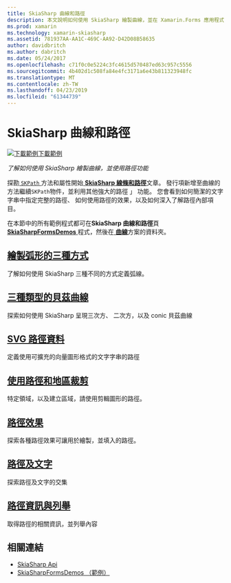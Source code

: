 ```yaml
---
title: SkiaSharp 曲線和路徑
description: 本文說明如何使用 SkiaSharp 繪製曲線，並在 Xamarin.Forms 應用程式中使用路徑的功能，並示範此範例程式碼。
ms.prod: xamarin
ms.technology: xamarin-skiasharp
ms.assetid: 781937AA-AA1C-469C-AA92-D42D08B58635
author: davidbritch
ms.author: dabritch
ms.date: 05/24/2017
ms.openlocfilehash: c71f0c0e5224c3fc4615d570487ed63c957c5556
ms.sourcegitcommit: 4b402d1c508fa84e4fc3171a6e43b811323948fc
ms.translationtype: MT
ms.contentlocale: zh-TW
ms.lasthandoff: 04/23/2019
ms.locfileid: "61344739"
---
```

# <a name="skiasharp-curves-and-paths"></a>SkiaSharp 曲線和路徑

[![下載範例](~/media/shared/download.png)下載範例](https://developer.xamarin.com/samples/xamarin-forms/SkiaSharpForms/Demos/)

_了解如何使用 SkiaSharp 繪製曲線，並使用路徑功能_

探勘[ `SKPath` ](xref:SkiaSharp.SKPath)方法和屬性開始[ **SkiaSharp 線條和路徑**](../paths/index.md)文章。 發行項新增至曲線的方法繼續`SKPath`物件，並利用其他強大的路徑 」 功能。 您會看到如何簡潔的文字字串中指定完整的路徑、 如何使用路徑的效果，以及如何深入了解路徑內部項目。

在本節中的所有範例程式都可在**SkiaSharp 曲線和路徑**頁[ **SkiaSharpFormsDemos** ](https://developer.xamarin.com/samples/xamarin-forms/SkiaSharpForms/Demos/)程式，然後在[ **曲線**](https://github.com/xamarin/xamarin-forms-samples/tree/master/SkiaSharpForms/Demos/Demos/SkiaSharpFormsDemos/Curves)方案的資料夾。

## <a name="three-ways-to-draw-an-arcarcsmd"></a>[繪製弧形的三種方式](arcs.md)

了解如何使用 SkiaSharp 三種不同的方式定義弧線。

## <a name="three-types-of-bzier-curvesbeziersmd"></a>[三種類型的貝茲曲線](beziers.md)

探索如何使用 SkiaSharp 呈現三次方、 二次方，以及 conic 貝茲曲線

## <a name="svg-path-datapath-datamd"></a>[SVG 路徑資料](path-data.md)

定義使用可擴充的向量圖形格式的文字字串的路徑

## <a name="clipping-with-paths-and-regionsclippingmd"></a>[使用路徑和地區裁剪](clipping.md)

特定領域，以及建立區域，請使用剪輯圖形的路徑。

## <a name="path-effectseffectsmd"></a>[路徑效果](effects.md)

探索各種路徑效果可讓用於繪製，並填入的路徑。

## <a name="paths-and-texttext-pathsmd"></a>[路徑及文字](text-paths.md)

探索路徑及文字的交集

## <a name="path-information-and-enumerationinformationmd"></a>[路徑資訊與列舉](information.md)

取得路徑的相關資訊，並列舉內容


## <a name="related-links"></a>相關連結

- [SkiaSharp Api](https://docs.microsoft.com/dotnet/api/skiasharp)
- [SkiaSharpFormsDemos （範例）](https://developer.xamarin.com/samples/xamarin-forms/SkiaSharpForms/Demos/)
